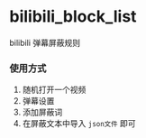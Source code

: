 # bilibili_block_list

bilibili 弹幕屏蔽规则

### 使用方式

1. 随机打开一个视频 
2. 弹幕设置 
3. 添加屏蔽词 
4. 在屏蔽文本中导入 `json文件` 即可

